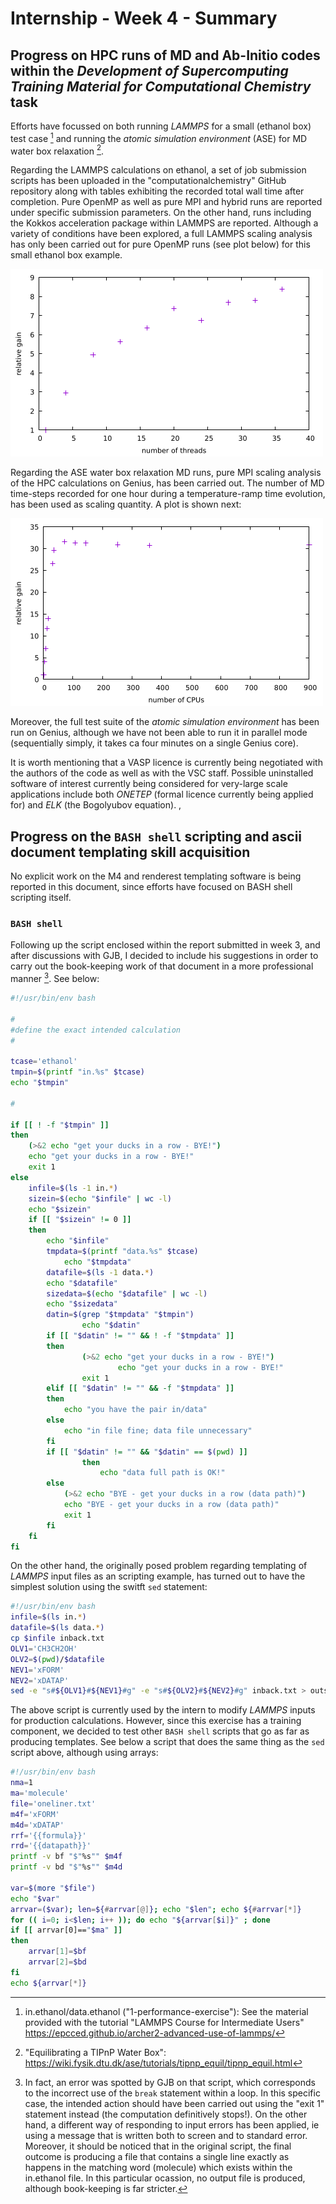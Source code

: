 # Internship - Week 4 - Summary

## Progress on HPC runs of MD and Ab-Initio codes within the *Development of Supercomputing Training Material for Computational Chemistry* task

Efforts have focussed on both running *LAMMPS* for a small (ethanol box) test case [^1] and running the *atomic simulation environment* (ASE) for MD water box relaxation [^2]. 

Regarding the LAMMPS calculations on ethanol, a set of job submission scripts has been uploaded in the "computationalchemistry" GitHub repository along with tables exhibiting the recorded total wall time after completion. Pure OpenMP as well as pure MPI and hybrid runs are reported under specific submission parameters. On the other hand, runs including the Kokkos acceleration package within LAMMPS are reported. Although a variety of conditions have been explored, a full LAMMPS scaling analysis has only been carried out for pure OpenMP runs (see plot below) for this small ethanol box example.

![](gainLAMMPS.png)

Regarding the ASE water box relaxation MD runs, pure MPI scaling analysis of the HPC calculations on Genius, has been carried out. The number of MD time-steps recorded for one hour during a temperature-ramp time evolution, has been used as scaling quantity. A plot is shown next: 

![](gainASE.png)

Moreover, the full test suite of the *atomic simulation environment* has been run on Genius, although we have not been able to run it in parallel mode (sequentially simply, it takes ca four minutes on a single Genius core).

It is worth mentioning that a VASP licence is currently being negotiated with the authors of the code as well as with the VSC staff. Possible uninstalled software of interest currently being considered for very-large scale applications include both *ONETEP* (formal licence currently being applied for) and *ELK* (the Bogolyubov equation).
,
## Progress on the `BASH shell` scripting and ascii document templating skill acquisition

No explicit work on the M4 and renderest templating software is being reported in this document, since efforts have focused on BASH shell scripting itself.  

### `BASH shell`

Following up the script enclosed within the report submitted in week 3, and after discussions with GJB, I decided to include his suggestions in order to carry out the book-keeping work of that document in a more professional manner [^3]. See below:
```bash
#!/usr/bin/env bash

#
#define the exact intended calculation
#

tcase='ethanol'
tmpin=$(printf "in.%s" $tcase)
echo "$tmpin"

#

if [[ ! -f "$tmpin" ]]
then
	(>&2 echo "get your ducks in a row - BYE!")
	echo "get your ducks in a row - BYE!"
	exit 1
else
	infile=$(ls -1 in.*)
	sizein=$(echo "$infile" | wc -l)
	echo "$sizein"
	if [[ "$sizein" != 0 ]] 
	then
		echo "$infile"
		tmpdata=$(printf "data.%s" $tcase)
	        echo "$tmpdata"
		datafile=$(ls -1 data.*)
		echo "$datafile"
		sizedata=$(echo "$datafile" | wc -l)
		echo "$sizedata"
		datin=$(grep "$tmpdata" "$tmpin")
                echo "$datin"
		if [[ "$datin" != "" && ! -f "$tmpdata" ]]
		then
		        (>&2 echo "get your ducks in a row - BYE!")
                        echo "get your ducks in a row - BYE!"
        		exit 1
		elif [[ "$datin" != "" && -f "$tmpdata" ]]
		then
			echo "you have the pair in/data"
		else
			echo "in file fine; data file unnecessary"
		fi
		if [[ "$datin" != "" && "$datin" == $(pwd) ]]
                then
	                echo "data full path is OK!"
		else
			(>&2 echo "BYE - get your ducks in a row (data path)")
			echo "BYE - get your ducks in a row (data path)"
			exit 1
		fi
	fi
fi
```
On the other hand, the originally posed problem regarding templating of *LAMMPS* input files as an scripting example, has turned out to have the simplest solution using the switft `sed` statement:  
```bash
#!/usr/bin/env bash
infile=$(ls in.*)
datafile=$(ls data.*)
cp $infile inback.txt
OLV1='CH3CH2OH'
OLV2=$(pwd)/$datafile
NEV1='xFORM'
NEV2='xDATAP'
sed -e "s#${OLV1}#${NEV1}#g" -e "s#${OLV2}#${NEV2}#g" inback.txt > outsedM4.txt
```
The above script is currently used by the intern to modify *LAMMPS* inputs for production calculations. However, since this exercise has a training component, we decided to test other `BASH shell` scripts that go as far as producing templates. See below a script that does the same thing as the `sed` script above, although using arrays:
```bash
#!/usr/bin/env bash
nma=1
ma='molecule'
file='oneliner.txt'
m4f='xFORM'
m4d='xDATAP'
rrf='{{formula}}'
rrd='{{datapath}}'
printf -v bf "$"%s"" $m4f
printf -v bd "$"%s"" $m4d

var=$(more "$file")
echo "$var"
arrvar=($var); len=${#arrvar[@]}; echo "$len"; echo ${#arrvar[*]}
for (( i=0; i<$len; i++ )); do echo "${arrvar[$i]}" ; done
if [[ arrvar[0]=="$ma" ]]
then
	arrvar[1]=$bf
	arrvar[2]=$bd
fi
echo ${arrvar[*]}
```


[^1]: in.ethanol/data.ethanol ("1-performance-exercise"): See the material provided with the tutorial "LAMMPS Course for Intermediate Users" https://epcced.github.io/archer2-advanced-use-of-lammps/
[^2]: "Equilibrating a TIPnP Water Box": https://wiki.fysik.dtu.dk/ase/tutorials/tipnp_equil/tipnp_equil.html
[^3]: In fact, an error was spotted by GJB on that script, which corresponds to the incorrect use of the `break` statement within a loop. In this specific case, the intended action should have been carried out using the "exit 1" statement instead (the computation definitively stops!). On the other hand, a different way of responding to input errors has been applied, ie using a message that is written both to screen and to standard error. Moreover, it should be noticed that in the original script, the final outcome is producing a file that contains a single line exactly as happens in the matching word (molecule) which exists within the in.ethanol file. In this particular ocassion, no output file is produced, although book-keeping is far stricter.
